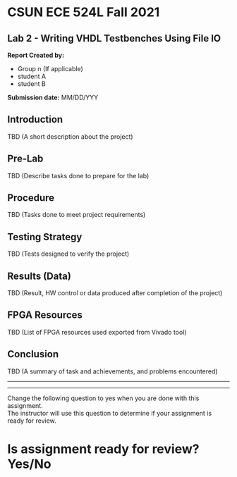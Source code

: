 # CSUN ECE 524L Fall 2021
## Lab 2 - Writing VHDL Testbenches Using File IO

**Report Created by:**
- Group n (If applicable)
- student A
- student B

**Submission date:** MM/DD/YYY

## Introduction
TBD (A short description about the project)

## Pre-Lab
TBD (Describe tasks done to prepare for the lab)

## Procedure
TBD (Tasks done to meet project requirements)

## Testing Strategy
TBD (Tests designed to verify the project)

## Results (Data)
TBD (Result, HW control or data produced after completion of the project)

## FPGA Resources
TBD (List of FPGA resources used exported from Vivado tool)

## Conclusion
TBD (A summary of task and achievements, and problems encountered)

-------------
-------------
Change the following question to yes when you are done with this assignment.  
The instructor will use this question to determine if your assignment is ready for review.  
# Is assignment ready for review? Yes/No
